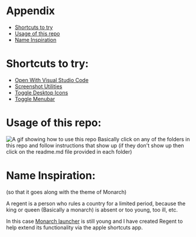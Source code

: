 # Appendix
- [Shortcuts to try](https://github.com/UnknownCrafts/Regent/tree/main?tab=readme-ov-file#shortcuts-to-try)
- [Usage of this repo](https://github.com/UnknownCrafts/Regent/tree/main?tab=readme-ov-file#usage-of-this-repo)
- [Name Inspiration](https://github.com/UnknownCrafts/Regent/tree/main?tab=readme-ov-file#name-inspiration)


# Shortcuts to try:
- [Open With Visual Studio Code](https://github.com/UnknownCrafts/Regent/raw/main/Open%20With%20Visual%20Studio%20Code)
- [Screenshot Utilities](https://github.com/UnknownCrafts/Regent/tree/main/Screenshot%20Utilities)
- [Toggle Desktop Icons](https://github.com/UnknownCrafts/Regent/raw/main/Toggle%20Desktop%20Icons)
- [Toggle Menubar](https://github.com/UnknownCrafts/Regent/raw/main/Toggle%20Menubar)

# Usage of this repo:

![A gif showing how to use this repo](media/usage.gif)
Basically click on any of the folders in this repo and follow instructions that show up (if they don't show up then click on the readme.md file provided in each folder)

# Name Inspiration:
(so that it goes along with the theme of Monarch)

A regent is a person who rules a country for a limited period, because the king or queen (Basically a monarch) is absent or too young, too ill, etc.

In this case [Monarch launcher](https://www.monarchlauncher.com/ "Spotlight Search with Superpowers") is still young and I have created Regent to help extend its functionality via the apple shortcuts app.
